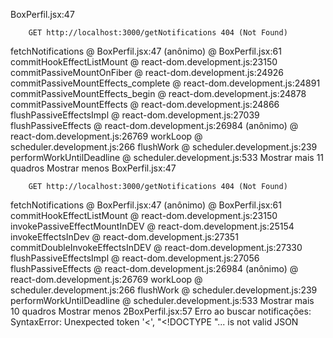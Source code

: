 BoxPerfil.jsx:47 
        
        
        GET http://localhost:3000/getNotifications 404 (Not Found)
fetchNotifications @ BoxPerfil.jsx:47
(anônimo) @ BoxPerfil.jsx:61
commitHookEffectListMount @ react-dom.development.js:23150
commitPassiveMountOnFiber @ react-dom.development.js:24926
commitPassiveMountEffects_complete @ react-dom.development.js:24891
commitPassiveMountEffects_begin @ react-dom.development.js:24878
commitPassiveMountEffects @ react-dom.development.js:24866
flushPassiveEffectsImpl @ react-dom.development.js:27039
flushPassiveEffects @ react-dom.development.js:26984
(anônimo) @ react-dom.development.js:26769
workLoop @ scheduler.development.js:266
flushWork @ scheduler.development.js:239
performWorkUntilDeadline @ scheduler.development.js:533
Mostrar mais 11 quadros
Mostrar menos
BoxPerfil.jsx:47 
        
        
        GET http://localhost:3000/getNotifications 404 (Not Found)
fetchNotifications @ BoxPerfil.jsx:47
(anônimo) @ BoxPerfil.jsx:61
commitHookEffectListMount @ react-dom.development.js:23150
invokePassiveEffectMountInDEV @ react-dom.development.js:25154
invokeEffectsInDev @ react-dom.development.js:27351
commitDoubleInvokeEffectsInDEV @ react-dom.development.js:27330
flushPassiveEffectsImpl @ react-dom.development.js:27056
flushPassiveEffects @ react-dom.development.js:26984
(anônimo) @ react-dom.development.js:26769
workLoop @ scheduler.development.js:266
flushWork @ scheduler.development.js:239
performWorkUntilDeadline @ scheduler.development.js:533
Mostrar mais 10 quadros
Mostrar menos
2BoxPerfil.jsx:57 Erro ao buscar notificações: SyntaxError: Unexpected token '<', "<!DOCTYPE "... is not valid JSON
